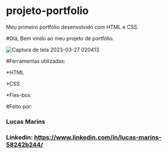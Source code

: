# projeto-portfolio
Meu primeiro portfolio desenvolvido com HTML e CSS

#Olá, Bem vindo ao meu projeto de portfólio.

![Captura de tela 2023-03-27 020413](https://user-images.githubusercontent.com/116246063/227845786-f4973e91-11f8-4bbb-9666-e0e0cc094d09.jpg)

#Ferramentas utilizadas:

*HTML

*CSS

*Flex-box

#Feito por:

### Lucas Marins

### Linkedin: https://www.linkedin.com/in/lucas-marins-58242b244/
